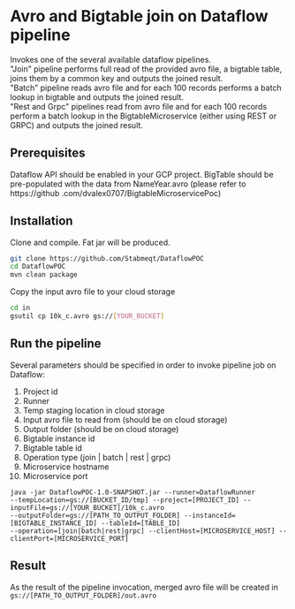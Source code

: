# Avro and Bigtable join on Dataflow pipeline
Invokes one of the several available dataflow pipelines.\
"Join" pipeline performs full read of the provided avro file, a bigtable table, joins them by a common key
and outputs the joined result.\
"Batch" pipeline reads avro file and for each 100 records performs a batch lookup in bigtable
and outputs the joined result.\
"Rest and Grpc" pipelines read from avro file and for each 100 records perform a batch lookup in the 
BigtableMicroservice (either using REST or GRPC) and outputs the joined result.

## Prerequisites
Dataflow API should be enabled in your GCP project.
BigTable should be pre-populated with the data from NameYear.avro (please refer to https://github
.com/dvalex0707/BigtableMicroservicePoc)

## Installation
Clone and compile. Fat jar will be produced.
```bash
git clone https://github.com/Stabmeqt/DataflowPOC
cd DataflowPOC
mvn clean package
```
Copy the input avro file to your cloud storage
```bash
cd in
gsutil cp 10k_c.avro gs://[YOUR_BUCKET]
```

## Run the pipeline
Several parameters should be specified in order to invoke pipeline job on Dataflow:
1. Project id
1. Runner
1. Temp staging location in cloud storage
1. Input avro file to read from (should be on cloud storage)
1. Output folder (should be on cloud storage)
1. Bigtable instance id
1. Bigtable table id
1. Operation type (join | batch | rest | grpc)
1. Microservice hostname
1. Microservice port
```
java -jar DataflowPOC-1.0-SNAPSHOT.jar --runner=DataflowRunner 
--tempLocation=gs://[BUCKET_ID/tmp] --project=[PROJECT_ID] --inputFile=gs://[YOUR_BUCKET]/10k_c.avro 
--outputFolder=gs://[PATH_TO_OUTPUT_FOLDER] --instanceId=[BIGTABLE_INSTANCE_ID] --tableId=[TABLE_ID]
--operation=[join|batch|rest|grpc] --clientHost=[MICROSERVICE_HOST] --clientPort=[MICROSERVICE_PORT]
```

## Result
As the result of the pipeline invocation, merged avro file will be created in `gs://[PATH_TO_OUTPUT_FOLDER]/out.avro`